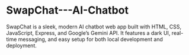 # SwapChat---AI-Chatbot
SwapChat is a sleek, modern AI chatbot web app built with HTML, CSS, JavaScript, Express, and Google’s Gemini API. It features a dark UI, real-time messaging, and easy setup for both local development and deployment.
